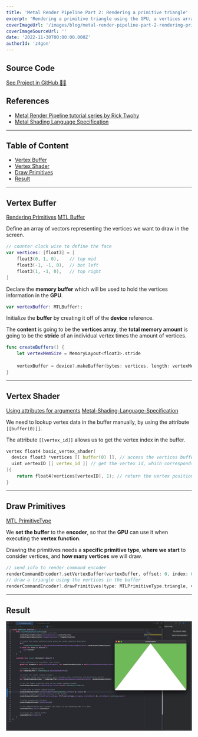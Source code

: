 ```yaml
---
title: 'Metal Render Pipeline Part 2: Rendering a primitive triangle'
excerpt: 'Rendering a primitive triangle using the GPU, a vertices array, and a memory buffer. Writing a vertex function to access the individual vertices and passing them down to the fragment stage shader.'
coverImageUrl: '/images/blog/metal-render-pipeline-part-2-rendering-primitive-triangle/cover.jpg'
coverImageSourceUrl: ''
date: '2022-11-30T00:00:00.000Z'
authorId: 'z4gon'
---
```


## Source Code

[See Project in GitHub 👩‍💻](https://github.com/z4gon/metal-render-pipeline)

## References

-   [Metal Render Pipeline tutorial series by Rick Twohy](https://www.youtube.com/playlist?list=PLEXt1-oJUa4BVgjZt9tK2MhV_DW7PVDsg)
-   [Metal Shading Language Specification](https://developer.apple.com/metal/Metal-Shading-Language-Specification.pdf)

---

## Table of Content

-   [Vertex Buffer](#vertex-buffer)
-   [Vertex Shader](#vertex-shader)
-   [Draw Primitives](#draw-primitives)
-   [Result](#result)

---

## Vertex Buffer

[Rendering Primitives](https://developer.apple.com/documentation/metal/using_a_render_pipeline_to_render_primitives)
[MTL Buffer](https://developer.apple.com/documentation/metal/mtlbuffer)

Define an array of vectors representing the vertices we want to draw in the screen.

```swift
// counter clock wise to define the face
var vertices: [float3] = [
    float3(0, 1, 0),    // top mid
    float3(-1, -1, 0),  // bot left
    float3(1, -1, 0),   // top right
]
```

Declare the **memory buffer** which will be used to hold the vertices information in the **GPU**.

```swift
var vertexBuffer: MTLBuffer!;
```

Initialize the **buffer** by creating it off of the **device** reference.

The **content** is going to be the **vertices array**, the **total memory amount** is going to be the **stride** of an individual vertex times the amount of vertices.

```swift
func createBuffers() {
    let vertexMemSize = MemoryLayout<float3>.stride

    vertexBuffer = device?.makeBuffer(bytes: vertices, length: vertexMemSize * vertices.count, options: [])
}
```

---

## Vertex Shader

[Using attributes for arguments](https://metalbyexample.com/vertex-descriptors/)
[Metal-Shading-Language-Specification](https://developer.apple.com/metal/Metal-Shading-Language-Specification.pdf)

We need to lookup vertex data in the buffer manually, by using the attribute `[[buffer(0)]]`.

The attribute `[[vertex_id]]` allows us to get the vertex index in the buffer.

```c
vertex float4 basic_vertex_shader(
  device float3 *vertices [[ buffer(0) ]], // access the vertices buffer at buffer with index 0
  uint vertexID [[ vertex_id ]] // get the vertex id, which corresponds to the index of the vertex in the buffer
){
    return float4(vertices[vertexID], 1); // return the vertex position in homogeneous screen space
}
```

---

## Draw Primitives

[MTL PrimitiveType](https://developer.apple.com/documentation/metal/mtlprimitivetype)

We **set the buffer** to the **encoder**, so that the **GPU** can use it when executing the **vertex function**.

Drawing the primitives needs a **specific primitive type**, **where we start** to consider vertices, and **how many vertices** we will draw.

```swift
// send info to render command encoder
renderCommandEncoder?.setVertexBuffer(vertexBuffer, offset: 0, index: 0)
// draw a triangle using the vertices in the buffer
renderCommandEncoder?.drawPrimitives(type: MTLPrimitiveType.triangle, vertexStart: 0, vertexCount: vertices.count)
```

---

## Result

![Picture](/images/blog/metal-render-pipeline-part-2-rendering-primitive-triangle/cover.jpg)
